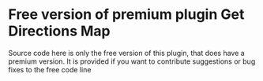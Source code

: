 # Free version of premium plugin  Get Directions Map  
Source code here is only the free version of this plugin, that does have a premium version.
It is provided if you want to contribute suggestions or bug fixes to the free code line
